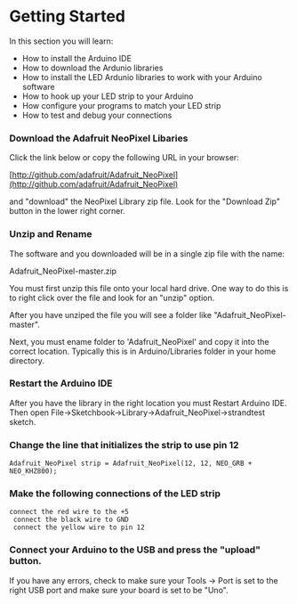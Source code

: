 Getting Started
=======
In this section you will learn:

* How to install the Arduino IDE
* How to download the Ardunio libraries
* How to install the LED Ardunio libraries to work with your Arduino software
* How to hook up your LED strip to your Arduino
* How configure your programs to match your LED strip
* How to test and debug your connections

### Download the Adafruit NeoPixel Libaries

Click the link below or copy the following URL in your browser:

[http://github.com/adafruit/Adafruit_NeoPixel](http://github.com/adafruit/Adafruit_NeoPixel)

and "download" the NeoPixel Library zip file.  Look for the "Download Zip" button in the lower right corner.


### Unzip and Rename
The software and you downloaded will be in a single zip file with the name:

Adafruit_NeoPixel-master.zip

You must first unzip this file onto your local hard drive.  One way to do this is to right click over
the file and look for an "unzip" option.

After you have unziped the file you will see a folder like "Adafruit_NeoPixel-master".

Next, you must ename folder to 'Adafruit_NeoPixel' and copy it into the correct location.
Typically this is in Arduino/Libraries folder in your home directory.


### Restart the Arduino IDE

After you have the library in the right location you must Restart Arduino IDE.  Then open File->Sketchbook->Library->Adafruit_NeoPixel->strandtest sketch.
### Change the line that initializes the strip to use pin 12

    Adafruit_NeoPixel strip = Adafruit_NeoPixel(12, 12, NEO_GRB + NEO_KHZ800);

### Make the following connections of the LED strip
    connect the red wire to the +5 
     connect the black wire to GND
     connect the yellow wire to pin 12
### Connect your Arduino to the USB and press the "upload" button. 

If you have any errors, check to make sure your Tools -> Port is set to the right USB port and make sure your board is set to be "Uno".